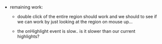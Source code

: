 - remaining work:

    - double click of the entire region should work and we should to see if
      we can work by just looking at the region on mouse up...

    - the onHighlight event is slow.. is it slower than our current highlights?
